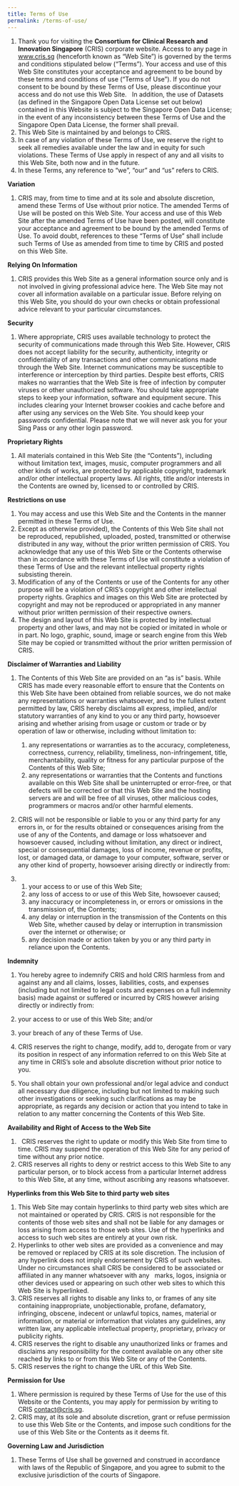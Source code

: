 ```yaml
---
title: Terms of Use
permalink: /terms-of-use/
---
```

1.  Thank you for visiting the **Consortium for Clinical Research and Innovation Singapore** (CRIS) corporate website. Access to any page in www.cris.sg (henceforth known as “Web Site”) is governed by the terms and conditions stipulated below (“Terms”). Your access and use of this Web Site constitutes your acceptance and agreement to be bound by these terms and conditions of use (“Terms of Use”). If you do not consent to be bound by these Terms of Use, please discontinue your access and do not use this Web Site.   In addition, the use of Datasets (as defined in the Singapore Open Data License set out below) contained in this Website is subject to the Singapore Open Data License; in the event of any inconsistency between these Terms of Use and the Singapore Open Data License, the former shall prevail.
2.  This Web Site is maintained by and belongs to CRIS.
3.  In case of any violation of these Terms of Use, we reserve the right to seek all remedies available under the law and in equity for such violations. These Terms of Use apply in respect of any and all visits to this Web Site, both now and in the future.
4.  In these Terms, any reference to “we”, “our” and “us” refers to CRIS.

**Variation**

1.  CRIS may, from time to time and at its sole and absolute discretion, amend these Terms of Use without prior notice. The amended Terms of Use will be posted on this Web Site. Your access and use of this Web Site after the amended Terms of Use have been posted, will constitute your acceptance and agreement to be bound by the amended Terms of Use. To avoid doubt, references to these “Terms of Use” shall include such Terms of Use as amended from time to time by CRIS and posted on this Web Site.  

**Relying On Information**

1.  CRIS provides this Web Site as a general information source only and is not involved in giving professional advice here. The Web Site may not cover all information available on a particular issue. Before relying on this Web Site, you should do your own checks or obtain professional advice relevant to your particular circumstances.

**Security**

1.  Where appropriate, CRIS uses available technology to protect the security of communications made through this Web Site. However, CRIS does not accept liability for the security, authenticity, integrity or confidentiality of any transactions and other communications made through the Web Site. Internet communications may be susceptible to interference or interception by third parties. Despite best efforts, CRIS makes no warranties that the Web Site is free of infection by computer viruses or other unauthorized software. You should take appropriate steps to keep your information, software and equipment secure. This includes clearing your Internet browser cookies and cache before and after using any services on the Web Site. You should keep your passwords confidential. Please note that we will never ask you for your Sing Pass or any other login password.

**Proprietary Rights**

1.  All materials contained in this Web Site (the “Contents”), including without limitation text, images, music, computer programmers and all other kinds of works, are protected by applicable copyright, trademark and/or other intellectual property laws. All rights, title and/or interests in the Contents are owned by, licensed to or controlled by CRIS.

**Restrictions on use**

1.  You may access and use this Web Site and the Contents in the manner permitted in these Terms of Use.
2.  Except as otherwise provided), the Contents of this Web Site shall not be reproduced, republished, uploaded, posted, transmitted or otherwise distributed in any way, without the prior written permission of CRIS. You acknowledge that any use of this Web Site or the Contents otherwise than in accordance with these Terms of Use will constitute a violation of these Terms of Use and the relevant intellectual property rights subsisting therein.
3.  Modification of any of the Contents or use of the Contents for any other purpose will be a violation of CRIS’s copyright and other intellectual property rights. Graphics and images on this Web Site are protected by copyright and may not be reproduced or appropriated in any manner without prior written permission of their respective owners.
4.  The design and layout of this Web Site is protected by intellectual property and other laws, and may not be copied or imitated in whole or in part. No logo, graphic, sound, image or search engine from this Web Site may be copied or transmitted without the prior written permission of CRIS.

**Disclaimer of Warranties and Liability**

1.  The Contents of this Web Site are provided on an “as is” basis. While CRIS has made every reasonable effort to ensure that the Contents on this Web Site have been obtained from reliable sources, we do not make any representations or warranties whatsoever, and to the fullest extent permitted by law, CRIS hereby disclaims all express, implied, and/or statutory warranties of any kind to you or any third party, howsoever arising and whether arising from usage or custom or trade or by operation of law or otherwise, including without limitation to:

    1.  any representations or warranties as to the accuracy, completeness, correctness, currency, reliability, timeliness, non-infringement, title, merchantability, quality or fitness for any particular purpose of the Contents of this Web Site;
    2.  any representations or warranties that the Contents and functions available on this Web Site shall be uninterrupted or error-free, or that defects will be corrected or that this Web Site and the hosting servers are and will be free of all viruses, other malicious codes, programmers or macros and/or other harmful elements.
    

1.  CRIS will not be responsible or liable to you or any third party for any errors in, or for the results obtained or consequences arising from the use of any of the Contents, and damage or loss whatsoever and howsoever caused, including without limitation, any direct or indirect, special or consequential damages, loss of income, revenue or profits, lost, or damaged data, or damage to your computer, software, server or any other kind of property, howsoever arising directly or indirectly from:
    
2.  1.  your access to or use of this Web Site;
    2.  any loss of access to or use of this Web Site, howsoever caused;
    3.  any inaccuracy or incompleteness in, or errors or omissions in the transmission of, the Contents;
    4.  any delay or interruption in the transmission of the Contents on this Web Site, whether caused by delay or interruption in transmission over the internet or otherwise; or
    5.  any decision made or action taken by you or any third party in reliance upon the Contents.

**Indemnity**

1.  You hereby agree to indemnify CRIS and hold CRIS harmless from and against any and all claims, losses, liabilities, costs, and expenses (including but not limited to legal costs and expenses on a full indemnity basis) made against or suffered or incurred by CRIS however arising directly or indirectly from:
    
2.  your access to or use of this Web Site; and/or
3.  your breach of any of these Terms of Use.
    
4.  CRIS reserves the right to change, modify, add to, derogate from or vary its position in respect of any information referred to on this Web Site at any time in CRIS’s sole and absolute discretion without prior notice to you.
5.  You shall obtain your own professional and/or legal advice and conduct all necessary due diligence, including but not limited to making such other investigations or seeking such clarifications as may be appropriate, as regards any decision or action that you intend to take in relation to any matter concerning the Contents of this Web Site.

**Availability and Right of Access to the Web Site**

1.    CRIS reserves the right to update or modify this Web Site from time to time. CRIS may suspend the operation of this Web Site for any period of time without any prior notice.
2.  CRIS reserves all rights to deny or restrict access to this Web Site to any particular person, or to block access from a particular Internet address to this Web Site, at any time, without ascribing any reasons whatsoever.

**Hyperlinks from this Web Site to third party web sites**

1.  This Web Site may contain hyperlinks to third party web sites which are not maintained or operated by CRIS. CRIS is not responsible for the contents of those web sites and shall not be liable for any damages or loss arising from access to those web sites. Use of the hyperlinks and access to such web sites are entirely at your own risk.
2.  Hyperlinks to other web sites are provided as a convenience and may be removed or replaced by CRIS at its sole discretion. The inclusion of any hyperlink does not imply endorsement by CRIS of such websites. Under no circumstances shall CRIS be considered to be associated or affiliated in any manner whatsoever with any   marks, logos, insignia or other devices used or appearing on such other web sites to which this Web Site is hyperlinked.
3.  CRIS reserves all rights to disable any links to, or frames of any site containing inappropriate, unobjectionable, profane, defamatory, infringing, obscene, indecent or unlawful topics, names, material or information, or material or information that violates any guidelines, any written law, any applicable intellectual property, proprietary, privacy or publicity rights.
4.  CRIS reserves the right to disable any unauthorized links or frames and disclaims any responsibility for the content available on any other site reached by links to or from this Web Site or any of the Contents.
5.  CRIS reserves the right to change the URL of this Web Site.

**Permission for Use**

1.  Where permission is required by these Terms of Use for the use of this Website or the Contents, you may apply for permission by writing to CRIS [contact@cris.sg](mailto:contact@cris.sg).
2.  CRIS may, at its sole and absolute discretion, grant or refuse permission to use this Web Site or the Contents, and impose such conditions for the use of this Web Site or the Contents as it deems fit.

**Governing Law and Jurisdiction**

1.  These Terms of Use shall be governed and construed in accordance with laws of the Republic of Singapore, and you agree to submit to the exclusive jurisdiction of the courts of Singapore.